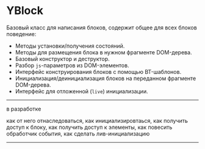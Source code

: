 # YBlock

Базовый класс для написания блоков, содержит общее для всех блоков поведение:

* Методы установки/получения состояний.
* Методы для размещения блока в нужном фрагменте DOM-дерева.
* Базовый конструктор и деструктор.
* Разбор `js`-параметров из DOM-элементов.
* Интерфейс конструирования блоков с помощью BT-шаблонов.
* Инициализация/деинициализация блоков на переданном фрагменте DOM-дерева.
* Интерфейс для отложенной (`live`) инициализации.

----

в разработке

как от него отнаследоваться,
как инициализировтаься,
как получить доступ к блоку,
как получить доступ к элементы,
как повесить обработчик события,
как сделать лив-инициализацию

----


